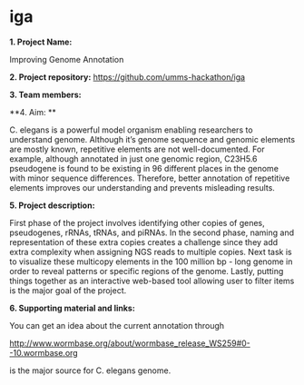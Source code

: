# iga
**1. Project Name:** 

Improving Genome Annotation

**2. Project repository:**
https://github.com/umms-hackathon/iga

**3. Team members:**

**4. Aim: ** 

C. elegans is a powerful model organism enabling
researchers to understand genome. Although it’s genome
sequence and genomic elements are mostly known, repetitive
elements are not well-documented. For example, although
annotated in just one genomic region, C23H5.6 pseudogene is
found to be existing in 96 different places in the genome with
minor sequence differences. Therefore, better annotation of
repetitive elements improves our understanding and prevents
misleading results.

**5. Project description:**

First phase of the project involves identifying other copies of
genes, pseudogenes, rRNAs, tRNAs, and piRNAs. In the second
phase, naming and representation of these extra copies creates a
challenge since they add extra complexity when assigning NGS
reads to multiple copies. Next task is to visualize these multicopy
elements in the 100 million bp - long genome in order to
reveal patterns or specific regions of the genome. Lastly, putting
things together as an interactive web-based tool allowing user to
filter items is the major goal of the project.

**6. Supporting material and links:**

You can get an idea about the current annotation through 

http://www.wormbase.org/about/wormbase_release_WS259#0--10.wormbase.org 

is the major source for C. elegans genome.
